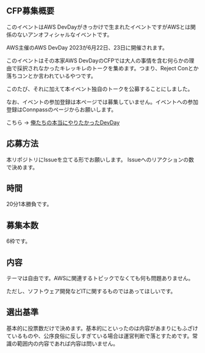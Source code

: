 ## CFP募集概要
このイベントはAWS DevDayがきっかけで生まれたイベントですがAWSとは関係のないアンオフィシャルなイベントです。

AWS主催のAWS DevDay 2023が6月22日、23日に開催されます。

このイベントはその本家AWS DevDayのCFPでは大人の事情を含む何らかの理由で採択されなかったキレッキレのトークを集めます。つまり、Reject Conとか落ちコンとか言われているやつです。

このたび、それに加えて本イベント独自のトークを公募することにしました。

なお、イベントの参加登録は本ページでは募集していません。イベントへの参加登録はConnpassのページからお願いします。

こちら → [俺たちの本当にやりたかったDevDay](https://connpass.com/event/282059/)

## 応募方法

本リポジトリにIssueを立てる形でお願いします。 Issueへのリアクションの数で決めます。

## 時間
20分1本勝負です。

## 募集本数
6枠です。

## 内容
テーマは自由です。AWSに関連するトピックでなくても何も問題ありません。

ただし、ソフトウェア開発などITに関するものではあってほしいです。

## 選出基準
基本的に投票数だけで決めます。基本的にといったのは内容があまりにもふざけているものや、公序良俗に反しすぎている場合は運営判断で落とすためです。常識の範囲内の内容であれば内容は問いません。
